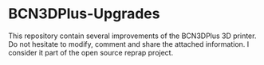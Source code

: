 # BCN3DPlus-Upgrades
This repository contain several improvements of the BCN3DPlus 3D printer. Do not hesitate to modify, comment and share the attached information. I consider it part of the open source reprap project.
